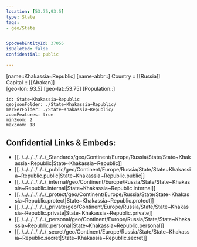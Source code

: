 ```yaml
---
location: [53.75,93.5] 
type: State
tags:
- geo/State


SpocWebEntityId: 37055
isDeleted: false
confidential: public

---
```

[name::Khakassia~Republic] 
[name-abbr::] 
Country :: [[Russia]]  
Capital :: [[Abakan]]  
[geo-lon::93.5] 
[geo-lat::53.75] 
[Population::] 



```leaflet
id: State~Khakassia~Republic
geojsonFolder: ./State~Khakassia~Republic/
markerFolder: ./State~Khakassia~Republic/
zoomFeatures: true 
minZoom: 2 
maxZoom: 18
```


## Confidential Links & Embeds: 
- [[../../../../../../_Standards/geo/Continent/Europe/Russia/State/State~Khakassia~Republic|State~Khakassia~Republic]] 
- [[../../../../../../_public/geo/Continent/Europe/Russia/State/State~Khakassia~Republic.public|State~Khakassia~Republic.public]] 
- [[../../../../../../_internal/geo/Continent/Europe/Russia/State/State~Khakassia~Republic.internal|State~Khakassia~Republic.internal]] 
- [[../../../../../../_protect/geo/Continent/Europe/Russia/State/State~Khakassia~Republic.protect|State~Khakassia~Republic.protect]] 
- [[../../../../../../_private/geo/Continent/Europe/Russia/State/State~Khakassia~Republic.private|State~Khakassia~Republic.private]] 
- [[../../../../../../_personal/geo/Continent/Europe/Russia/State/State~Khakassia~Republic.personal|State~Khakassia~Republic.personal]] 
- [[../../../../../../_secret/geo/Continent/Europe/Russia/State/State~Khakassia~Republic.secret|State~Khakassia~Republic.secret]] 
